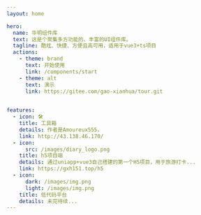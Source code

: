 ```yaml
---
layout: home

hero:
  name: 华玥组件库
  text: 这是个聚集多方功能的、丰富的UI组件库。
  tagline: 酷炫、快捷、方便且高可用，适用于vue3+ts项目
  actions:
    - theme: brand
      text: 开始使用
      link: /components/start
    - theme: alt
      text: 演示
      link: https://gitee.com/gao-xianhua/tour.git
      

features:
  - icon: 🛠️
    title: 工具箱
    details: 作者是Amoureux555，
    link: http://43.138.46.170/
  - icon:
      src: /images/diary_logo.png
    title: h5项目端
    details: 通过uniapp+vue3自己搭建的第一个H5项目，用于旅游打卡...
    link: https://gxh151.top/h5
  - icon:
      dark: /images/img.png
      light: /images/img.png
    title: 低代码平台
    details: 未完待续...
---
```

